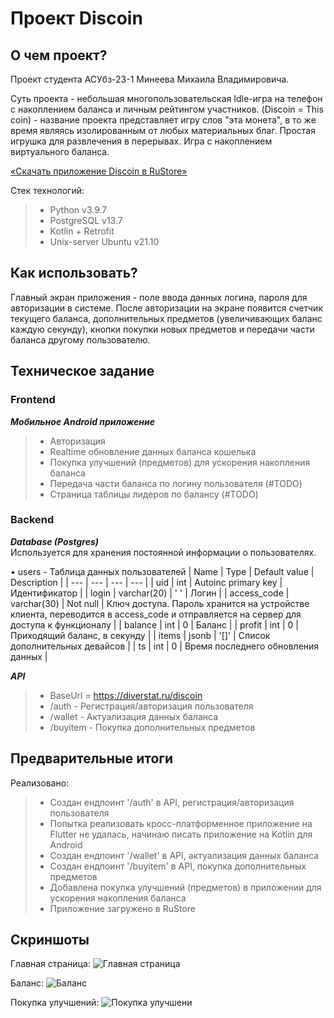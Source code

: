 # Проект Discoin
 
## О чем проект?
Проект студента АСУбз-23-1 Минеева Михаила Владимировича.

Суть проекта - небольшая многопользовательская Idle-игра на телефон с накоплением баланса и личным рейтингом участников.
(Discoin = This coin) - название проекта представляет игру слов "эта монета", в то же время являясь изолированным от любых материальных благ.
Простая игрушка для развлечения в перерывах. Игра с накоплением виртуального баланса.

[«Скачать приложение Discoin в RuStore»](https://apps.rustore.ru/app/ru.diverstat.discoin)

Стек технологий:
> - Python v3.9.7
> - PostgreSQL v13.7
> - Kotlin + Retrofit
> - Unix-server Ubuntu v21.10

## Как использовать?
Главный экран приложения - поле ввода данных логина, пароля для авторизации в системе.
После авторизации на экране появится счетчик текущего баланса, дополнительных предметов (увеличивающих баланс каждую секунду), кнопки покупки новых предметов и передачи части баланса другому пользователю.


## Техническое задание
### Frontend 
***Мобильное Android приложение***
> - Авторизация
> - Realtime обновление данных баланса кошелька
> - Покупка улучшений (предметов) для ускорения накопления баланса
> - Передача части баланса по логину пользователя (#TODO)
> - Страница таблицы лидеров по балансу (#TODO)


### Backend  
***Database (Postgres)***  
Используется для хранения постоянной информации о пользователях.
  
• users - Таблица данных пользователей
| Name | Type | Default value | Description |
| --- | --- | --- | --- |
| uid | int | Autoinc primary key | Идентификатор |
| login | varchar(20) | ' ' | Логин |
| access_code | varchar(30) | Not null | Ключ доступа. Пароль хранится на устройстве клиента, переводится в access_code и отправляется на сервер для доступа к функционалу |
| balance | int | 0 | Баланс |
| profit | int | 0 | Приходящий баланс, в секунду |
| items | jsonb | '[]' | Список дополнительных девайсов |
| ts | int | 0 | Время последнего обновления данных |
	


***API***
> - BaseUrl = https://diverstat.ru/discoin
> - /auth - Регистрация/авторизация пользователя
> - /wallet - Актуализация данных баланса
> - /buyitem - Покупка дополнительных предметов

 
 ## Предварительные итоги

Реализовано:
> - Создан ендпоинт '/auth' в API, регистрация/авторизация пользователя
> - Попытка реализовать кросс-платформенное приложение на Flutter не удалась, начинаю писать приложение на Kotlin для Android
> - Создан ендпоинт '/wallet' в API, актуализация данных баланса
> - Создан ендпоинт '/buyitem' в API, покупка дополнительных предметов
> - Добавлена покупка улучшений (предметов) в приложении для ускорения накопления баланса
> - Приложение загружено в RuStore

## Скриншоты

Главная страница:
![Главная страница](https://github.com/mixno373/Project-1grade/blob/main/img/1.png?raw=true)

Баланс:
![Баланс](https://github.com/mixno373/Project-1grade/blob/main/img/2.png?raw=true)

Покупка улучшений:
![Покупка улучшени](https://github.com/mixno373/Project-1grade/blob/main/img/3.png?raw=true)
